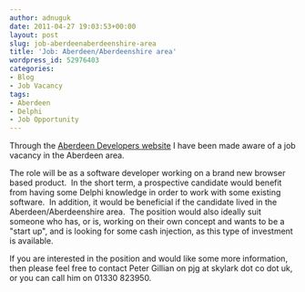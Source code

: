 ```yaml
---
author: adnuguk
date: 2011-04-27 19:03:53+00:00
layout: post
slug: job-aberdeenaberdeenshire-area
title: 'Job: Aberdeen/Aberdeenshire area'
wordpress_id: 52976403
categories:
- Blog
- Job Vacancy
tags:
- Aberdeen
- Delphi
- Job Opportunity
---
```


Through the [Aberdeen Developers website](http://www.aberdeendevelopers.co.uk/) I have been made aware of a job vacancy in the Aberdeen area.

The role will be as a software developer working on a brand new browser based product.  In the short term, a prospective candidate would benefit from having some Delphi knowledge in order to work with some existing software.  In addition, it would be beneficial if the candidate lived in the Aberdeen/Aberdeenshire area.  The position would also ideally suit someone who has, or is, working on their own concept and wants to be a "start up", and is looking for some cash injection, as this type of investment is available.

If you are interested in the position and would like some more information, then please feel free to contact Peter Gillian on pjg at skylark dot co dot uk, or you can call him on 01330 823950.
